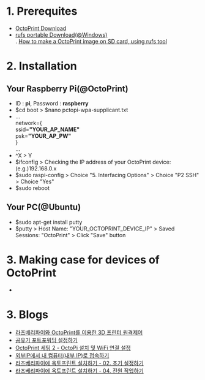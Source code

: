 # 1. Prerequites
 - <a href="https://octopi.octoprint.org/latest">OctoPrint Download</a><br>
 - <a href="https://github.com/pbatard/rufus/releases/download/v3.5/rufus-3.5p.exe">rufs portable Download(@Windows)</a><br>
  . <a href="https://m.blog.naver.com/PostView.nhn?blogId=seoulworkshop&logNo=221262339483&proxyReferer=https%3A%2F%2Fwww.google.com%2F">How to make a OctoPrint image on SD card, using rufs tool</a><br>
# 2. Installation
  ## Your Raspberry Pi(@OctoPrint)
  - ID : **pi**, Password : **raspberry**<br>
  - $cd boot > $nano pctopi-wpa-supplicant.txt<br>
  - ...<br>
    network={<br>
      ssid=**"YOUR_AP_NAME"**<br>
      psk=**"YOUR_AP_PW"**<br>
    }<br>
    ...<br>
  - ^X > Y<br>
  - $ifconfig > Checking the IP address of your OctoPrint device: (e.g.)192.168.0.x<br>
  - $sudo raspi-config > Choice "5. Interfacing Options" > Choice "P2 SSH" > Choice "Yes"<br>
  - $sudo reboot<br>
  ## Your PC(@Ubuntu)
  - $sudo apt-get install putty<br>
  - $putty > Host Name: "YOUR_OCTOPRINT_DEVICE_IP" > Saved Sessions: "OctoPrint" > Click "Save" button<br>
# 3. Making case for devices of OctoPrint
  - 

# 3. Blogs
 - <a href="https://cosmosjs.blog.me/221516473588">라즈베리파이와 OctoPrint를 이용한 3D 프린터 원격제어</a>
 - <a href="https://seoulworkshop.blog.me/221265052717">공유기 포트포워딩 설정하기</a>
 - <a href="https://m.blog.naver.com/PostView.nhn?blogId=seoulworkshop&logNo=221262339483&proxyReferer=https%3A%2F%2Fwww.google.com%2F">OctoPrint 세팅 2 - OctoPi 설치 및 WiFi 연결 설정</a>
 - <a href="https://studyforus.tistory.com/27">외부IP에서 내 컴퓨터(내부 IP)로 접속하기</a>
 - <a href="https://bugwhale.com/raspberry-octoprint-install-02/">라즈베리파이에 옥토프린트 설치하기 - 02. 초기 설정하기</a>
 - <a href="https://bugwhale.com/raspberry-octoprint-install-04/">라즈베리파이에 옥토프린트 설치하기 - 04. 전원 작업하기</a>
